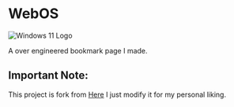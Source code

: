 
# WebOS

![Windows 11 Logo](https://upload.wikimedia.org/wikipedia/commons/e/e6/Windows_11_logo.svg)

A over engineered bookmark page I made.

## Important Note:
This project is fork from [Here](https://github.com/Rajaniraiyn/windows11) I just modify it for my personal liking.



